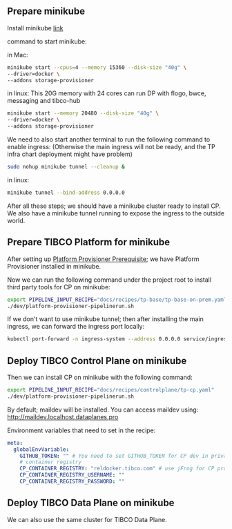 ## Prepare minikube

Install minikube [link](https://minikube.sigs.k8s.io/docs/start/)

command to start minikube:

in Mac:
```bash
minikube start --cpus=4 --memory 15360 --disk-size "40g" \
--driver=docker \
--addons storage-provisioner
```

in linux:
This 20G memory with 24 cores can run DP with flogo, bwce, messaging and tibco-hub
```bash
minikube start --memory 20480 --disk-size "40g" \
--driver=docker \
--addons storage-provisioner
```

We need to also start another terminal to run the following command to enable ingress:
(Otherwise the main ingress will not be ready, and the TP infra chart deployment might have problem)

```bash
sudo nohup minikube tunnel --cleanup &
```

in linux:
```bash
minikube tunnel --bind-address 0.0.0.0
```

After all these steps; we should have a minikube cluster ready to install CP. We also have a minikube tunnel running to expose the ingress to the outside world.

## Prepare TIBCO Platform for minikube

After setting up [Platform Provisioner Prerequisite](https://github.com/tibco/platform-provisioner?tab=readme-ov-file#install-tekton-with-tekton-dashboard); 
we have Platform Provisioner installed in minikube.

Now we can run the following command under the project root to install third party tools for CP on minikube:

```bash
export PIPELINE_INPUT_RECIPE="docs/recipes/tp-base/tp-base-on-prem.yaml"
./dev/platform-provisioner-pipelinerun.sh
```

If we don't want to use minikube tunnel; then after installing the main ingress, we can forward the ingress port locally:
```bash
kubectl port-forward -n ingress-system --address 0.0.0.0 service/ingress-nginx-controller 80:http 443:https
```

## Deploy TIBCO Control Plane on minikube

Then we can install CP on minikube with the following command:

```bash
export PIPELINE_INPUT_RECIPE="docs/recipes/controlplane/tp-cp.yaml"
./dev/platform-provisioner-pipelinerun.sh
```

By default; maildev will be installed. You can access maildev using: http://maildev.localhost.dataplanes.pro

Environment variables that need to set in the recipe:
```yaml
meta:
  globalEnvVariable:
    GITHUB_TOKEN: "" # You need to set GITHUB_TOKEN for CP dev in private repo
    # container registry
    CP_CONTAINER_REGISTRY: "reldocker.tibco.com" # use jFrog for CP production deployment
    CP_CONTAINER_REGISTRY_USERNAME: ""
    CP_CONTAINER_REGISTRY_PASSWORD: ""
```

## Deploy TIBCO Data Plane on minikube

We can also use the same cluster for TIBCO Data Plane. 
